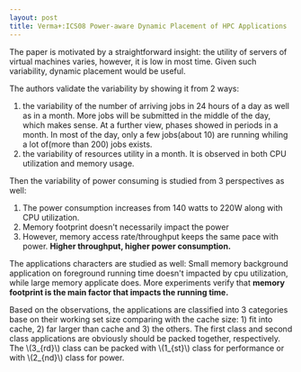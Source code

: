 ```yaml
---
layout: post
title: Verma+:ICS08 Power-aware Dynamic Placement of HPC Applications
---
```

<script type="text/javascript"
    src="http://cdn.mathjax.org/mathjax/latest/MathJax.js?config=TeX-AMS-MML_HTMLorMML">
</script>

The paper is motivated by a straightforward insight: the utility of servers of virtual machines varies, however, it is low in most time. Given such variability, dynamic placement would be useful.

The authors validate the variability by showing it from 2 ways:

1.  the variability of the number of arriving jobs in 24 hours of a day as well as in a month. More jobs will be submitted in the middle of the day, which makes sense. At a further view, phases showed in periods in a month. In most of the day, only a few jobs(about 10) are running whiling a lot of(more than 200) jobs exists.
2.  the variability of resources utility in a month. It is observed in both CPU utilization and memory usage.

Then the variability of power consuming is studied from 3 perspectives as well:

1.  The power consumption increases from 140 watts to 220W along with CPU utilization.
2.  Memory footprint doesn't necessarily impact the power
3.  However, memory access rate/throughput keeps the same pace with power. **Higher throughput, higher power consumption.**

The applications characters are studied as well: Small memory background application on foreground running time doesn't impacted by cpu utilization, while large memory applicate does. More experiments verify that **memory footprint is the main factor that impacts the running time.**

Based on the observations, the applications are classified into 3 categories base on their working set size comparing with the cache size: 1) fit into cache, 2) far larger than cache and 3) the others. The first class and second class applications are obviously should be packed together, respectively. The  \\(3_{rd}\\) class can be packed with \\(1_{st}\\) class for performance or with \\(2_{nd}\\) class for power.
